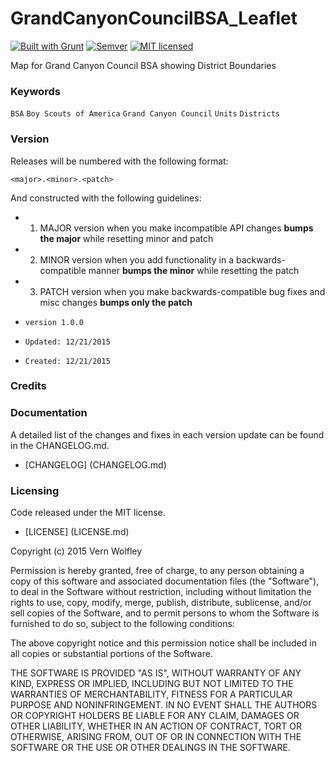 GrandCanyonCouncilBSA_Leaflet
===============================

[![Built with Grunt](https://cdn.gruntjs.com/builtwith.png)](http://gruntjs.com/)
[![Semver](http://img.shields.io/SemVer/2.0.0.png)](http://semver.org/spec/v4.4.7.html)
[![MIT licensed](https://img.shields.io/badge/license-MIT-blue.svg)](https://opensource.org/licenses/MIT)

Map for Grand Canyon Council BSA showing District Boundaries

### Keywords

`BSA` `Boy Scouts of America` `Grand Canyon Council` `Units` `Districts`

### Version

Releases will be numbered with the following format:

`<major>.<minor>.<patch>`

And constructed with the following guidelines:

* 1. MAJOR version when you make incompatible API changes **bumps the major** while resetting minor and patch
* 2. MINOR version when you add functionality in a backwards-compatible manner **bumps the minor** while resetting the patch
* 3. PATCH version when you make backwards-compatible bug fixes and misc changes **bumps only the patch**

* `version 1.0.0`
* `Updated: 12/21/2015`
* `Created: 12/21/2015`

### Credits

### Documentation

A detailed list of the changes and fixes in each version update can be found in the CHANGELOG.md.

- [CHANGELOG] (CHANGELOG.md)

### Licensing

Code released under the MIT license.

- [LICENSE] (LICENSE.md)

Copyright (c) 2015 Vern Wolfley

Permission is hereby granted, free of charge, to any person obtaining a copy of this software and associated documentation files (the "Software"), to deal in the Software without restriction, including without limitation the rights to use, copy, modify, merge, publish, distribute, sublicense, and/or sell copies of the Software, and to permit persons to whom the Software is furnished to do so, subject to the following conditions:

The above copyright notice and this permission notice shall be included in all copies or substantial portions of the Software.

THE SOFTWARE IS PROVIDED "AS IS", WITHOUT WARRANTY OF ANY KIND, EXPRESS OR IMPLIED, INCLUDING BUT NOT LIMITED TO THE WARRANTIES OF MERCHANTABILITY, FITNESS FOR A PARTICULAR PURPOSE AND NONINFRINGEMENT. IN NO EVENT SHALL THE AUTHORS OR COPYRIGHT HOLDERS BE LIABLE FOR ANY CLAIM, DAMAGES OR OTHER LIABILITY, WHETHER IN AN ACTION OF CONTRACT, TORT OR OTHERWISE, ARISING FROM, OUT OF OR IN CONNECTION WITH THE SOFTWARE OR THE USE OR OTHER DEALINGS IN THE SOFTWARE.
